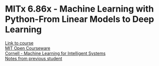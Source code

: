 # MITx 6.86x - Machine Learning with Python-From Linear Models to Deep Learning

[Link to course](https://learning.edx.org/course/course-v1:MITx+6.86x+1T2021/home) </br>
[MIT Open Courseware](https://ocw.mit.edu/courses/electrical-engineering-and-computer-science/6-867-machine-learning-fall-2006/index.htm)</br>
[Cornell - Machine Learning for Intelligent Systems](https://www.cs.cornell.edu/courses/cs4780/2018fa/lectures/) </br>
[Notes from previous student](https://github.com/sylvaticus/MITx_6.86x) </br>
